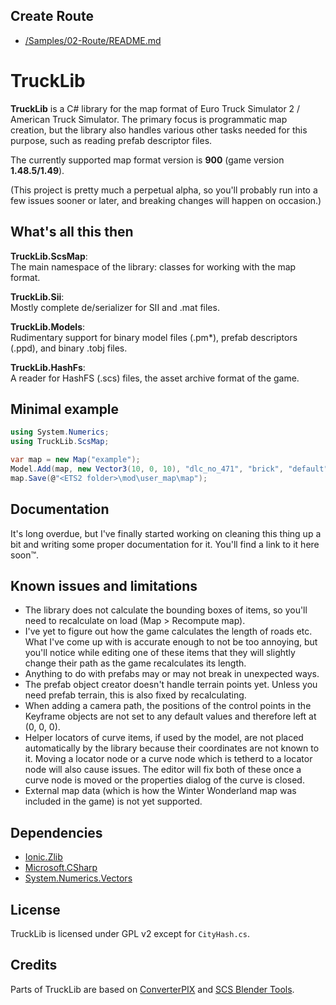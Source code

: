 ## Create Route
* [/Samples/02-Route/README.md](https://github.com/gsus24/TruckLib/blob/route/Samples/02-Route/README.md)

# TruckLib

**TruckLib** is a C# library for the map format of Euro Truck Simulator 2 / American Truck Simulator.
The primary focus is programmatic map creation, but the library also handles various other tasks needed for this purpose, such as reading prefab descriptor files.

The currently supported map format version is **900** (game version **1.48.5/1.49**).

(This project is pretty much a perpetual alpha, so you'll probably run into a few issues sooner or later, and breaking changes will happen on occasion.)

## What's all this then
**TruckLib.ScsMap**:  
The main namespace of the library: classes for working with the map format.

**TruckLib.Sii**:  
Mostly complete de/serializer for SII and .mat files.

**TruckLib.Models**:  
Rudimentary support for binary model files (.pm\*), prefab descriptors (.ppd), and binary .tobj files.

**TruckLib.HashFs**:  
A reader for HashFS (.scs) files, the asset archive format of the game.

## Minimal example
```csharp
using System.Numerics;
using TruckLib.ScsMap;

var map = new Map("example");
Model.Add(map, new Vector3(10, 0, 10), "dlc_no_471", "brick", "default");
map.Save(@"<ETS2 folder>\mod\user_map\map");
```

## Documentation
It's long overdue, but I've finally started working on cleaning this thing up a bit and writing some proper documentation
for it. You'll find a link to it here soon™.

## Known issues and limitations
* The library does not calculate the bounding boxes of items, so you'll need to recalculate on load (Map > Recompute map).
* I've yet to figure out how the game calculates the length of roads etc. What I've come up with is
  accurate enough to not be too annoying, but you'll notice while editing one of these items that they will slightly
  change their path as the game recalculates its length.
* Anything to do with prefabs may or may not break in unexpected ways.
* The prefab object creator doesn't handle terrain points yet. Unless you need prefab terrain, this is also
  fixed by recalculating.
* When adding a camera path, the positions of the control points in the Keyframe objects are not set to any default values
  and therefore left at (0, 0, 0).
* Helper locators of curve items, if used by the model, are not placed automatically by the library because their 
  coordinates are not known to it. Moving a locator node or a curve node which is tetherd to a locator node will also cause issues.
  The editor will fix both of these once a curve node is moved or the properties dialog of the curve is closed.
* External map data (which is how the Winter Wonderland map was included in the game) is not yet supported.
 
## Dependencies
* [Ionic.Zlib](https://www.nuget.org/packages/Iconic.Zlib.Netstandard/)
* [Microsoft.CSharp](https://www.nuget.org/packages/Microsoft.CSharp/)
* [System.Numerics.Vectors](https://www.nuget.org/packages/System.Numerics.Vectors/)

## License
TruckLib is licensed under GPL v2 except for `CityHash.cs`.

## Credits
Parts of TruckLib are based on [ConverterPIX](https://github.com/mwl4/ConverterPIX)
and [SCS Blender Tools](https://github.com/SCSSoftware/BlenderTools/).
